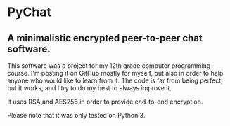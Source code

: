 # PyChat

## A minimalistic encrypted peer-to-peer chat software.

This software was a project for my 12th grade computer programming course. I'm posting it on GitHub mostly for myself, but also in order to help anyone who would like to learn from it. The code is far from being perfect, but it works, and I try to do my best to always improve it.

It uses RSA and AES256 in order to provide end-to-end encryption.

Please note that it was only tested on Python 3.
